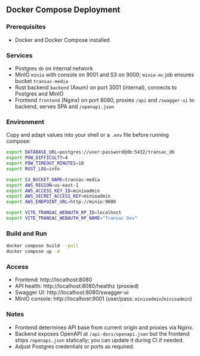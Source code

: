 ## Docker Compose Deployment

### Prerequisites
- Docker and Docker Compose installed

### Services
- Postgres `db` on internal network
- MinIO `minio` with console on 9001 and S3 on 9000; `minio-mc` job ensures bucket `transac-media`
- Rust backend `backend` (Axum) on port 3001 (internal), connects to Postgres and MinIO
- Frontend `frontend` (Nginx) on port 8080, proxies `/api` and `/swagger-ui` to backend, serves SPA and `/openapi.json`

### Environment
Copy and adapt values into your shell or a `.env` file before running compose:

```bash
export DATABASE_URL=postgres://user:password@db:5432/transac_db
export POW_DIFFICULTY=4
export POW_TIMEOUT_MINUTES=10
export RUST_LOG=info

export S3_BUCKET_NAME=transac-media
export AWS_REGION=us-east-1
export AWS_ACCESS_KEY_ID=minioadmin
export AWS_SECRET_ACCESS_KEY=minioadmin
export AWS_ENDPOINT_URL=http://minio:9000

export VITE_TRANSAC_WEBAUTH_RP_ID=localhost
export VITE_TRANSAC_WEBAUTH_RP_NAME="Transac Dev"
```

### Build and Run

```bash
docker compose build --pull
docker compose up -d
```

### Access
- Frontend: http://localhost:8080
- API health: http://localhost:8080/healthz (proxied)
- Swagger UI: http://localhost:8080/swagger-ui
- MinIO console: http://localhost:9001 (user/pass: `minioadmin`/`minioadmin`)

### Notes
- Frontend determines API base from current origin and proxies via Nginx.
- Backend exposes OpenAPI at `/api-docs/openapi.json` but the frontend ships `/openapi.json` statically; you can update it during CI if needed.
- Adjust Postgres credentials or ports as required.
